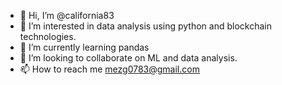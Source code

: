 - 👋 Hi, I’m @california83
- 👀 I’m interested in data analysis using python and blockchain technologies. 
- 🌱 I’m currently learning pandas
- 💞️ I’m looking to collaborate on ML and data analysis. 
- 📫 How to reach me mezg0783@gmail.com

<!---
california83/california83 is a ✨ special ✨ repository because its `README.md` (this file) appears on your GitHub profile.
You can click the Preview link to take a look at your changes.
--->
